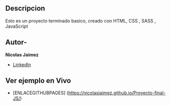 ## Descripcion 

Esto es un proyecto terminado basico, creado con HTML, CSS , SASS , JavaScript

## Autor-
**Nicolas Jaimez**

* [LinkedIn](https://www.linkedin.com/in/nicolas-jaimez/)

## Ver ejemplo en Vivo
- [ENLACEGITHUBPAGES] (https://nicolasjaimez.github.io/Proyecto-final-JS/)

